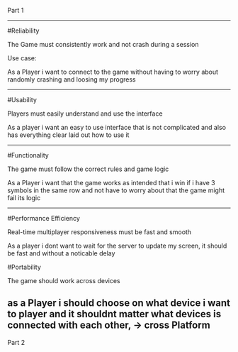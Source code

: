 Part 1 

---
#Reliability

The Game must consistently work and not crash during a session

Use case:

As a Player i want to connect to the game without having to worry 
about randomly crashing and loosing my progress

---
#Usability

Players must easily understand and use the interface

As a player i want an easy to use interface that is not complicated and also has everything clear laid out how to use it

---
#Functionality 

The game must follow the correct rules and game logic

As a Player i want that the game works as intended that i win if i have 3 symbols in the same row and not have to worry about that the game might fail its logic

---
#Performance Efficiency 

Real-time multiplayer responsiveness must be fast and smooth

As a player i dont want to wait for the server to update my screen, it should be fast and without a noticable delay

#Portability

The game should work across devices 

as a Player i should choose on what device i want to player and it shouldnt matter what devices is connected with each other, -> cross Platform
---

Part 2 


